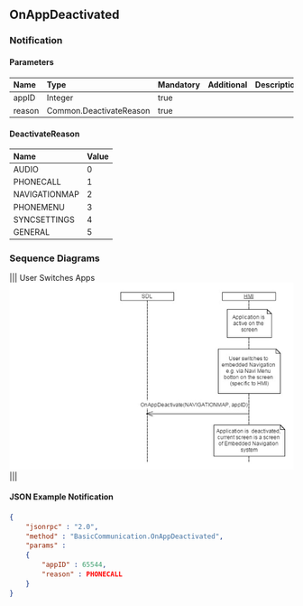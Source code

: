 ## OnAppDeactivated


### Notification

#### Parameters

|Name|Type|Mandatory|Additional|Description|
|:---|:---|:--------|:---------|:----------|
|appID|Integer|true|||
|reason|Common.DeactivateReason|true|||

#### DeactivateReason

|Name|Value|
|:---|:----|
|AUDIO|0|
|PHONECALL|1|
|NAVIGATIONMAP|2|
|PHONEMENU|3|
|SYNCSETTINGS|4|
|GENERAL|5|

### Sequence Diagrams
|||
User Switches Apps
![OnAppDeactivated](./assets/OnAppDeactivated.png)
|||

#### JSON Example Notification
```json
{
	"jsonrpc" : "2.0",
	"method" : "BasicCommunication.OnAppDeactivated",
	"params" :
	{
		"appID" : 65544,
		"reason" : PHONECALL
	}
}
```
